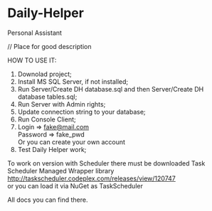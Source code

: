 # Daily-Helper
Personal Assistant  
  
// Place for good description  
  
HOW TO USE IT:  
1) Downolad project;  
2) Install MS SQL Server, if not installed;  
3) Run Server/Create DH database.sql and then Server/Create DH database tables.sql;  
4) Run Server with Admin rights;  
5) Update connection string to your database;
6) Run Console Client;  
7) Login => fake@mail.com  
    Password => fake_pwd  
    Or you can create your own account  
8) Test Daily Helper work;  
  
To work on version with Scheduler there must be downloaded Task Scheduler Managed Wrapper library  
http://taskscheduler.codeplex.com/releases/view/120747  
  or you can load it via NuGet as TaskScheduler  
  
  All docs you can find there.  
  
